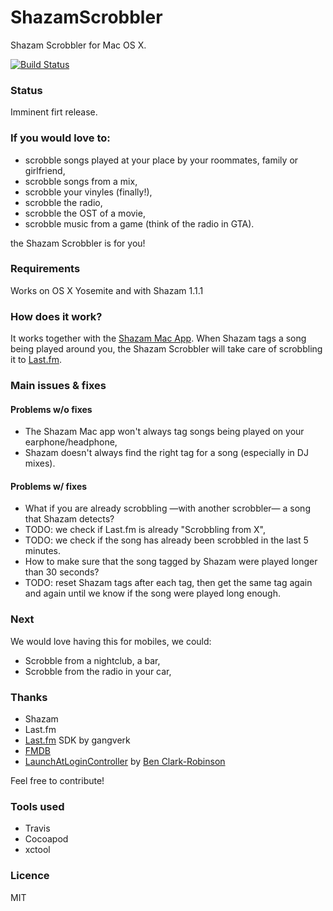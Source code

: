 ShazamScrobbler
=================

Shazam Scrobbler for Mac OS X.

[![Build Status](https://travis-ci.org/stephanebruckert/ShazamScrobbler.svg?branch=master)](https://travis-ci.org/stephanebruckert/ShazamScrobbler)

### Status

Imminent firt release.

### If you would love to:

 - scrobble songs played at your place by your roommates, family or girlfriend,
 - scrobble songs from a mix,
 - scrobble your vinyles (finally!),
 - scrobble the radio,
 - scrobble the OST of a movie,
 - scrobble music from a game (think of the radio in GTA).
 
the Shazam Scrobbler is for you!

### Requirements

Works on OS X Yosemite and with Shazam 1.1.1

### How does it work?

It works together with the [Shazam Mac App](https://itunes.apple.com/us/app/shazam/id897118787?mt=12). When Shazam tags a song being played around you, the Shazam Scrobbler will take care of scrobbling it to [Last.fm](http://last.fm).

### Main issues & fixes

#### Problems w/o fixes

- The Shazam Mac app won't always tag songs being played on your earphone/headphone,
- Shazam doesn't always find the right tag for a song (especially in DJ mixes).

#### Problems w/ fixes

- What if you are already scrobbling —with another scrobbler— a song that Shazam detects?
 - TODO: we check if Last.fm is already "Scrobbling from X",
 - TODO: we check if the song has already been scrobbled in the last 5 minutes.
- How to make sure that the song tagged by Shazam were played longer than 30 seconds?
 - TODO: reset Shazam tags after each tag, then get the same tag again and again until we know if the song were played long enough.
 
### Next

We would love having this for mobiles, we could:
- Scrobble from a nightclub, a bar,
- Scrobble from the radio in your car,

### Thanks

 - Shazam
 - Last.fm
 - [Last.fm](https://github.com/gangverk/LastFm) SDK by gangverk
 - [FMDB](https://github.com/ccgus/fmdb)
 - [LaunchAtLoginController](https://github.com/Mozketo/LaunchAtLoginController) by [Ben Clark-Robinson](https://github.com/Mozketo)

 Feel free to contribute!

### Tools used

 - Travis
 - Cocoapod
 - xctool
 
### Licence

MIT